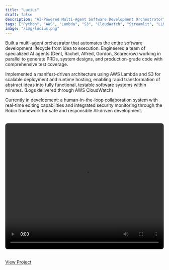 ```yaml
---
title: "Lucius"
draft: false
description: "AI-Powered Multi-Agent Software Development Orchestrator"
tags: ["Python", "AWS", "Lambda", "S3", "CloudWatch", "Streamlit", "LLMs"]
image: "/img/lucius.png"
---
```


Built a multi-agent orchestrator that automates the entire software development lifecycle from idea to execution.
Engineered a team of specialized AI agents (Dent, Rachel, Alfred, Gordon, Scarecrow) working in parallel to generate PRDs, 
system designs, and production-grade code with comprehensive test coverage.

Implemented a manifest-driven architecture using AWS Lambda and S3 for scalable deployment and runtime hosting, enabling rapid transformation 
of abstract ideas into fully functional, testable software systems within minutes. (Logs delivered through AWS CloudWatch)

Currently in development: a human-in-the-loop collaboration system with real-time editing capabilities and integrated security 
monitoring through the Robin framework for safe and responsible AI-driven development.

<div style="margin: 2rem 0;">
    <video width="100%" height="400" controls preload="metadata" style="border-radius: 8px; max-width: 100%;">
        <source src="/videos/lucius-twitter.mov" type="video/quicktime">
        <source src="/videos/lucius-twitter.mov" type="video/mp4">
        <p>Your browser doesn't support HTML5 video. <a href="/videos/lucius-twitter.mov">Download the video</a> instead.</p>
    </video>
</div>

<a href="https://lucius-swe.streamlit.app/" target="_blank" rel="noopener" style="text-decoration: underline;">View Project</a> 